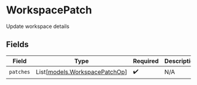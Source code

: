 # WorkspacePatch

Update workspace details


## Fields

| Field                                                          | Type                                                           | Required                                                       | Description                                                    |
| -------------------------------------------------------------- | -------------------------------------------------------------- | -------------------------------------------------------------- | -------------------------------------------------------------- |
| `patches`                                                      | List[[models.WorkspacePatchOp](../models/workspacepatchop.md)] | :heavy_check_mark:                                             | N/A                                                            |